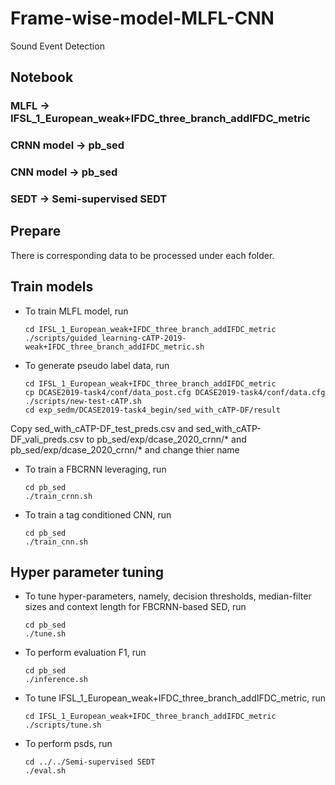 # Frame-wise-model-MLFL-CNN
Sound Event Detection
## Notebook
### MLFL -> IFSL_1_European_weak+IFDC_three_branch_addIFDC_metric
### CRNN model -> pb_sed
### CNN model -> pb_sed
### SEDT -> Semi-supervised SEDT
## Prepare
There is corresponding data to be processed under each folder.
## Train models
+ To train MLFL model, run
    ```shell script
    cd IFSL_1_European_weak+IFDC_three_branch_addIFDC_metric
    ./scripts/guided_learning-cATP-2019-weak+IFDC_three_branch_addIFDC_metric.sh
    ```
 + To generate pseudo label data, run
    ```shell script
    cd IFSL_1_European_weak+IFDC_three_branch_addIFDC_metric
    cp DCASE2019-task4/conf/data_post.cfg DCASE2019-task4/conf/data.cfg
    ./scripts/new-test-cATP.sh
    cd exp_sedm/DCASE2019-task4_begin/sed_with_cATP-DF/result
    ```
 Copy sed_with_cATP-DF_test_preds.csv and sed_with_cATP-DF_vali_preds.csv to pb_sed/exp/dcase_2020_crnn/* and pb_sed/exp/dcase_2020_crnn/* and change thier name
 
 + To train a FBCRNN leveraging, run
    ```shell script
    cd pb_sed
    ./train_crnn.sh
    ```
 + To train a tag conditioned CNN, run
    ```shell script
    cd pb_sed
    ./train_cnn.sh
    ```
## Hyper parameter tuning
  + To tune hyper-parameters, namely, decision thresholds, median-filter sizes and context length for FBCRNN-based SED, run
    ```shell script
    cd pb_sed
    ./tune.sh
    ```
  + To perform evaluation F1, run
    ```shell script
    cd pb_sed
    ./inference.sh
    ```    
  + To tune IFSL_1_European_weak+IFDC_three_branch_addIFDC_metric, run
    ```shell script
    cd IFSL_1_European_weak+IFDC_three_branch_addIFDC_metric
    ./scripts/tune.sh
    ```   
  + To perform psds, run
    ```shell script
    cd ../../Semi-supervised SEDT
    ./eval.sh
    ```  
